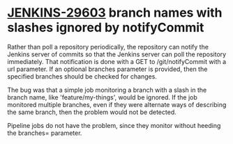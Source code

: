 # [JENKINS-29603](https://issues.jenkins-ci.org/browse/JENKINS-29603) branch names with slashes ignored by notifyCommit

Rather than poll a repository periodically, the repository can notify
the Jenkins server of commits so that the Jenkins server can poll
the repository immediately.  That notification is done with a GET to
/git/notifyCommit with a url parameter.  If an optional branches parameter
is provided, then the specified branches should be checked for changes.

The bug was that a simple job monitoring a branch with a slash in
the branch name, like 'feature/my-things', would be ignored.  If the
job monitored multiple branches, even if they were alternate ways of
describing the same branch, then the problem would not be detected.

Pipeline jobs do not have the problem, since they monitor without heeding
the branches= parameter.
